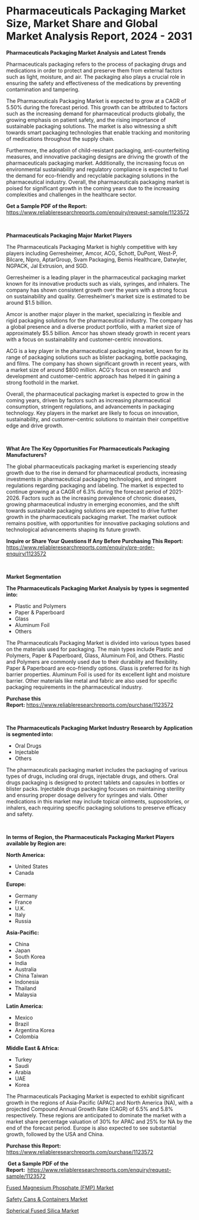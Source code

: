 <p><h1>Pharmaceuticals Packaging Market Size, Market Share and Global Market Analysis Report, 2024 - 2031</h1></p><p><strong>Pharmaceuticals Packaging Market Analysis and Latest Trends</strong></p>
<p><p>Pharmaceuticals packaging refers to the process of packaging drugs and medications in order to protect and preserve them from external factors such as light, moisture, and air. The packaging also plays a crucial role in ensuring the safety and effectiveness of the medications by preventing contamination and tampering.</p><p>The Pharmaceuticals Packaging Market is expected to grow at a CAGR of 5.50% during the forecast period. This growth can be attributed to factors such as the increasing demand for pharmaceutical products globally, the growing emphasis on patient safety, and the rising importance of sustainable packaging solutions. The market is also witnessing a shift towards smart packaging technologies that enable tracking and monitoring of medications throughout the supply chain.</p><p>Furthermore, the adoption of child-resistant packaging, anti-counterfeiting measures, and innovative packaging designs are driving the growth of the pharmaceuticals packaging market. Additionally, the increasing focus on environmental sustainability and regulatory compliance is expected to fuel the demand for eco-friendly and recyclable packaging solutions in the pharmaceutical industry. Overall, the pharmaceuticals packaging market is poised for significant growth in the coming years due to the increasing complexities and challenges in the healthcare sector.</p></p>
<p><strong>Get a Sample PDF of the Report:&nbsp;</strong> <a href="https://www.reliableresearchreports.com/enquiry/request-sample/1123572">https://www.reliableresearchreports.com/enquiry/request-sample/1123572</a></p>
<p>&nbsp;</p>
<p><strong>Pharmaceuticals Packaging Major Market Players</strong></p>
<p><p>The Pharmaceuticals Packaging Market is highly competitive with key players including Gerresheimer, Amcor, ACG, Schott, DuPont, West-P, Bilcare, Nipro, AptarGroup, Svam Packaging, Bemis Healthcare, Datwyler, NGPACK, Jal Extrusion, and SGD. </p><p>Gerresheimer is a leading player in the pharmaceutical packaging market known for its innovative products such as vials, syringes, and inhalers. The company has shown consistent growth over the years with a strong focus on sustainability and quality. Gerresheimer's market size is estimated to be around $1.5 billion.</p><p>Amcor is another major player in the market, specializing in flexible and rigid packaging solutions for the pharmaceutical industry. The company has a global presence and a diverse product portfolio, with a market size of approximately $5.5 billion. Amcor has shown steady growth in recent years with a focus on sustainability and customer-centric innovations.</p><p>ACG is a key player in the pharmaceutical packaging market, known for its range of packaging solutions such as blister packaging, bottle packaging, and films. The company has shown significant growth in recent years, with a market size of around $800 million. ACG's focus on research and development and customer-centric approach has helped it in gaining a strong foothold in the market.</p><p>Overall, the pharmaceutical packaging market is expected to grow in the coming years, driven by factors such as increasing pharmaceutical consumption, stringent regulations, and advancements in packaging technology. Key players in the market are likely to focus on innovation, sustainability, and customer-centric solutions to maintain their competitive edge and drive growth.</p></p>
<p>&nbsp;</p>
<p><strong>What Are The Key Opportunities For Pharmaceuticals Packaging Manufacturers?</strong></p>
<p><p>The global pharmaceuticals packaging market is experiencing steady growth due to the rise in demand for pharmaceutical products, increasing investments in pharmaceutical packaging technologies, and stringent regulations regarding packaging and labeling. The market is expected to continue growing at a CAGR of 6.3% during the forecast period of 2021-2026. Factors such as the increasing prevalence of chronic diseases, growing pharmaceutical industry in emerging economies, and the shift towards sustainable packaging solutions are expected to drive further growth in the pharmaceuticals packaging market. The market outlook remains positive, with opportunities for innovative packaging solutions and technological advancements shaping its future growth.</p></p>
<p><strong>Inquire or Share Your Questions If Any Before Purchasing This Report:</strong> <a href="https://www.reliableresearchreports.com/enquiry/pre-order-enquiry/1123572">https://www.reliableresearchreports.com/enquiry/pre-order-enquiry/1123572</a></p>
<p>&nbsp;</p>
<p><strong>Market Segmentation</strong></p>
<p><strong>The Pharmaceuticals Packaging Market Analysis by types is segmented into:</strong></p>
<p><ul><li>Plastic and Polymers</li><li>Paper & Paperboard</li><li>Glass</li><li>Aluminum Foil</li><li>Others</li></ul></p>
<p><p>The Pharmaceuticals Packaging Market is divided into various types based on the materials used for packaging. The main types include Plastic and Polymers, Paper & Paperboard, Glass, Aluminum Foil, and Others. Plastic and Polymers are commonly used due to their durability and flexibility. Paper & Paperboard are eco-friendly options. Glass is preferred for its high barrier properties. Aluminum Foil is used for its excellent light and moisture barrier. Other materials like metal and fabric are also used for specific packaging requirements in the pharmaceutical industry.</p></p>
<p><strong>Purchase this Report:&nbsp;</strong><a href="https://www.reliableresearchreports.com/purchase/1123572">https://www.reliableresearchreports.com/purchase/1123572</a></p>
<p>&nbsp;</p>
<p><strong>The Pharmaceuticals Packaging Market Industry Research by Application is segmented into:</strong></p>
<p><ul><li>Oral Drugs</li><li>Injectable</li><li>Others</li></ul></p>
<p><p>The pharmaceuticals packaging market includes the packaging of various types of drugs, including oral drugs, injectable drugs, and others. Oral drugs packaging is designed to protect tablets and capsules in bottles or blister packs. Injectable drugs packaging focuses on maintaining sterility and ensuring proper dosage delivery for syringes and vials. Other medications in this market may include topical ointments, suppositories, or inhalers, each requiring specific packaging solutions to preserve efficacy and safety.</p></p>
<p>&nbsp;</p>
<p><strong>In terms of Region, the Pharmaceuticals Packaging Market Players available by Region are:</strong></p>
<p>
    <p> <strong> North America: </strong>
        <ul>
            <li>United States</li>
            <li>Canada</li>
        </ul>
        </p> 
    <p> <strong> Europe: </strong>
        <ul>
            <li>Germany</li>
            <li>France</li>
            <li>U.K.</li>
            <li>Italy</li>
            <li>Russia</li>
        </ul>
        </p> 
    <p> <strong> Asia-Pacific: </strong>
        <ul>
            <li>China</li>
            <li>Japan</li>
            <li>South Korea</li>
            <li>India</li>
            <li>Australia</li>
            <li>China Taiwan</li>
            <li>Indonesia</li>
            <li>Thailand</li>
            <li>Malaysia</li>
        </ul>
        </p> 
    <p> <strong> Latin America: </strong>
        <ul>
            <li>Mexico</li>
            <li>Brazil</li>
            <li>Argentina Korea</li>
            <li>Colombia</li>
        </ul>
        </p> 
    <p> <strong> Middle East & Africa: </strong>
        <ul>
            <li>Turkey</li>
            <li>Saudi</li>
            <li>Arabia</li>
            <li>UAE</li>
            <li>Korea</li>
        </ul>
    </p>
    </p>
<p><p>The Pharmaceuticals Packaging Market is expected to exhibit significant growth in the regions of Asia-Pacific (APAC) and North America (NA), with a projected Compound Annual Growth Rate (CAGR) of 6.5% and 5.8% respectively. These regions are anticipated to dominate the market with a market share percentage valuation of 30% for APAC and 25% for NA by the end of the forecast period. Europe is also expected to see substantial growth, followed by the USA and China.</p></p>
<p><strong>Purchase this Report: </strong><a href="https://www.reliableresearchreports.com/purchase/1123572">https://www.reliableresearchreports.com/purchase/1123572</a></p>
<p>&nbsp;<strong>Get a Sample PDF of the Report:&nbsp;&nbsp;</strong><a href="https://www.reliableresearchreports.com/enquiry/request-sample/1123572">https://www.reliableresearchreports.com/enquiry/request-sample/1123572</a></p>
<p><strong></strong></p>
<p><p><a href="https://view.publitas.com/reportprime-1/fused-magnesium-phosphate-fmp-market-size-market-share-and-global-market-analysis-report-2023-2030/">Fused Magnesium Phosphate (FMP) Market</a></p><p><a href="https://view.publitas.com/reportprime-1/safety-cans-containers-market-size-and-examines-its-market-scope-with-a-primary-focus-on-growth-opportunities-and-forecasted-trends-spanning-from-2023-to-2030/">Safety Cans & Containers Market</a></p><p><a href="https://view.publitas.com/reportprime-1/spherical-fused-silica-market-size-furnishes-valuable-information-encompassing-market-share-market-trends-and-projections-spanning-from-2023-to-2030/">Spherical Fused Silica Market</a></p></p>